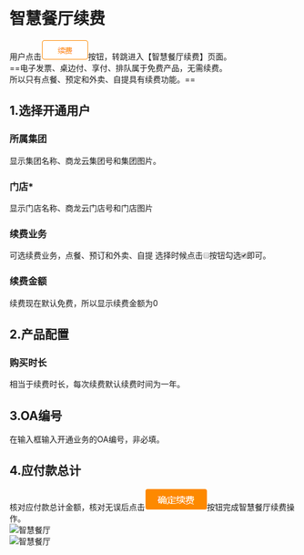# 智慧餐厅续费 
用户点击![智慧餐厅](picture\\智慧餐厅\\66.png)按钮，转跳进入【智慧餐厅续费】页面。  
==电子发票、桌边付、享付、排队属于免费产品，无需续费。  
所以只有点餐、预定和外卖、自提具有续费功能。==   
## 1.选择开通用户
### 所属集团
显示集团名称、商龙云集团号和集团图片。
### 门店*
显示门店名称、商龙云门店号和门店图片
### 续费业务
可选续费业务，点餐、预订和外卖、自提
选择时候点击![智慧餐厅](picture\\智慧餐厅\\67.png)按钮勾选![智慧餐厅](picture\\智慧餐厅\\68.png)即可。
### 续费金额
续费现在默认免费，所以显示续费金额为0
## 2.产品配置
### 购买时长
相当于续费时长，每次续费默认续费时间为一年。
## 3.OA编号
在输入框输入开通业务的OA编号，非必填。
## 4.应付款总计
核对应付款总计金额，核对无误后点击![智慧餐厅](picture\\智慧餐厅\\69.png)按钮完成智慧餐厅续费操作。  
![智慧餐厅](picture\\智慧餐厅\\70.png=500-)   
![智慧餐厅](picture\\智慧餐厅\\71.png=500-)   